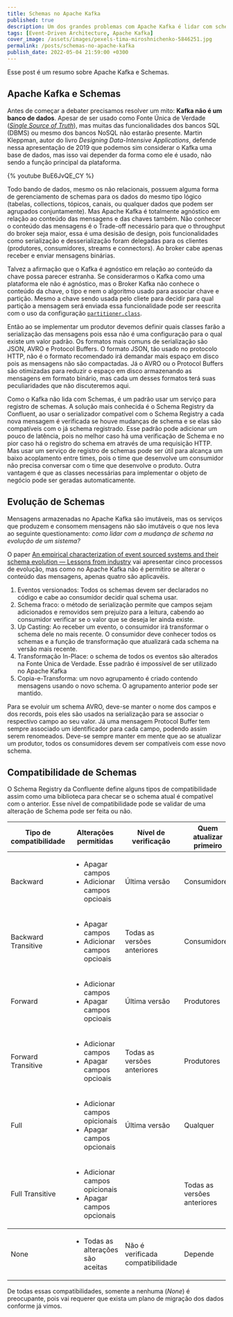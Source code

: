```yaml
---
title: Schemas no Apache Kafka
published: true
description: Um dos grandes problemas com Apache Kafka é lidar com schema das mensagens. Nesse post vou levantar alguns problemas e algumas soluções.
tags: [Event-Driven Architecture, Apache Kafka]
cover_image: /assets/images/pexels-tima-miroshnichenko-5846251.jpg
permalink: /posts/schemas-no-apache-kafka
publish_date: 2022-05-04 21:59:00 +0300
---
```


Esse post é um resumo sobre Apache Kafka e Schemas.

## Apache Kafka e Schemas

Antes de começar a debater precisamos resolver um mito: **Kafka não é um banco de dados**. Apesar de ser usado como Fonte Única de Verdade ([_Single Source of Truth_](https://en.wikipedia.org/wiki/Single_source_of_truth)), mas muitas das funcionalidades dos bancos SQL (DBMS) ou mesmo dos bancos NoSQL não estarão presente. Martin Kleppman, autor do livro _Designing Data-Intensive Applications_, defende nessa apresentação de 2019 que podemos sim considerar o Kafka uma base de dados, mas isso vai depender da forma como ele é usado, não sendo a função principal da plataforma.

{% youtube BuE6JvQE_CY %}

Todo bando de dados, mesmo os não relacionais, possuem alguma forma de gerenciamento de schemas para os dados do mesmo tipo lógico (tabelas, collections, tópicos, canais, ou qualquer dados que podem ser agrupados conjuntamente). Mas Apache Kafka é totalmente agnóstico em relação ao conteúdo das mensagens e das chaves também. Não conhecer o conteúdo das mensagens é o Trade-off necessário para que o throughput do broker seja maior, essa é uma desisão de design, pois funcionalidades como serialização e desserialização foram delegadas para os clientes (produtores, consumidores, streams e connectors). Ao broker cabe apenas receber e enviar mensagens binárias.

Talvez a afirmação que o Kafka é agnóstico em relação ao conteúdo da chave possa parecer estranha. Se considerarmos o Kafka como uma plataforma ele não é agnóstico, mas o Broker Kafka não conhece o conteúdo da chave, o tipo e nem o algoritmo usado para associar chave e partição. Mesmo a chave sendo usada pelo cliete para decidir para qual partição a mensagem será enviada essa funcionalidade pode ser reescrita com o uso da configuração [`partitioner.class`](https://kafka.apache.org/documentation/#producerconfigs_partitioner.class).

Então ao se implementar um produtor devemos definir quais classes farão a serialização das mensagens pois essa não é uma configuração para o qual existe um valor padrão. Os formatos mais comuns de serialização são JSON, AVRO e Protocol Buffers. O formato JSON, tão usado no protocolo HTTP, não é o formato recomendado irá demandar mais espaço em disco pois as mensagens não são compactadas. Já o AVRO ou o Protocol Buffers são otimizadas para reduzir o espaço em disco armazenando as mensagens em formato binário, mas cada um desses formatos terá suas peculiaridades que não discuteremos aqui.

Como o Kafka não lida com Schemas, é um padrão usar um serviço para registro de schemas. A solução mais conhecida é o Schema Registry da Confluent, ao usar o serializador compatível com o Schema Registry a cada nova mensagem é verificada se houve mudanças de schema e se elas são compatíveis com o já schema registrado. Esse padrão pode adicionar um pouco de latência, pois no melhor caso há uma verificação de Schema e no pior caso há o registro do schema em através de uma requisição HTTP. Mas usar um serviço de registro de schemas pode ser útil para alcança um baixo acoplamento entre times, pois o time que desenvolve um consumidor não precisa conversar com o time que desenvolve o produto. Outra vantagem é que as classes necessárias para implementar o objeto de negócio pode ser geradas automaticamente.

## Evolução de Schemas

Mensagens armazenadas no Apache Kafka são imutáveis, mas os serviços que produzem e consomem mensagens não são imutáveis o que nos leva ao seguinte questionamento: _como lidar com a mudança de schema na evolução de um sistema?_

O paper [An empirical characterization of event sourced systems and their schema evolution — Lessons from industry](https://www.sciencedirect.com/science/article/pii/S0164121221000674#b26) vai apresentar cinco processos de evolução, mas como no Apache Kafka não é permitiro se alterar o conteúdo das mensagens, apenas quatro são aplicavéis.

1. Eventos versionados: Todos os schemas devem ser declarados no código e cabe ao consumidor decidir qual schema usar.
2. Schema fraco: o método de serialização permite que campos sejam adicionados e removidos sem prejuízo para a leitura, cabendo ao consumidor verificar se o valor que se deseja ler ainda existe.
3. Up Casting: Ao receber um evento, o consumidor irá transformar o schema dele no mais recente. O consumidor deve conhecer todos os schemas e a função de transformação que atualizará cada schema na versão mais recente.
4. Transformação In-Place: o schema de todos os eventos são alterados na Fonte Única de Verdade. Esse padrão é impossível de ser utilizado no Apache Kafka
5. Copia-e-Transforma: um novo agrupamento é criado contendo mensagens usando o novo schema. O agrupamento anterior pode ser mantido.

Para se evoluir um schema AVRO, deve-se manter o nome dos campos e dos records, pois eles são usados na serialização para se associar o respectivo campo ao seu valor. Já uma mensagem Protocol Buffer tem sempre associado um identificador para cada campo, podendo assim serem renomeados. Deve-se sempre manter em mente que ao se atualizar um produtor, todos os consumidores devem ser compatíveis com esse novo schema.

## Compatibilidade de Schemas

O Schema Registry da Confluente define alguns tipos de compatibilidade assim como uma biblioteca para checar se o schema atual é compatível com o anterior. Esse nível de compatibilidade pode se validar de uma alteração de Schema pode ser feita ou não.

<table>
  <thead>
    <tr>
      <th>Tipo de compatibilidade</th>
      <th>Alterações permitidas</th>
      <th>Nível de verificação</th>
      <th>Quem atualizar primeiro</th>
    </tr>
  </thead>
  <tbody>
    <tr>
      <td>Backward</td>
      <td>
        <div>
            <ul>
                <li>Apagar campos</li>
                <li>Adicionar campos opcioais</li>
            </ul>
        </div>
      </td>
      <td>Última versão</td>
      <td>Consumidores</td>
    </tr>
    <tr>
      <td>Backward Transitive</td>
      <td>
        <div>
            <ul>
                <li>Apagar campos</li>
                <li>Adicionar campos opcioais</li>
            </ul>
        </div>
      </td>
      <td>Todas as versões anteriores</td>
      <td>Consumidores</td>
    </tr>
    <tr>
      <td>Forward</td>
      <td>
        <div>
            <ul>
                <li>Adicionar campos</li>
                <li>Apagar campos opcioais</li>
            </ul>
        </div>
      </td>
      <td>Última versão</td>
      <td>Produtores</td>
    </tr>
    <tr>
      <td>Forward Transitive</td>
      <td>
        <div>
            <ul>
                <li>Adicionar campos</li>
                <li>Apagar campos opcioais</li>
            </ul>
        </div>
      </td>
      <td>Todas as versões anteriores</td>
      <td>Produtores</td>
    </tr>
    <tr>
      <td>Full</td>
      <td>
        <div>
            <ul>
                <li>Adicionar campos opicionais</li>
                <li>Apagar campos opcionais</li>
            </ul>
        </div>
      </td>
      <td>Última versão</td>
      <td>Qualquer</td>
    </tr>
    <tr>
      <td>Full Transitive</td>
      <td>
        <div>
            <ul>
            <li>Adicionar campos opicionais</li>
            <li>Apagar campos opcionais</li>
            </ul>
        </div>
      <td>
      <td>Todas as versões anteriores</td>
      <td>Qualquer</td>
    </tr>
  </tbody>
  <tbody>
    <tr>
      <td>None</td>
      <td>
        <div>
          <ul>
            <li>Todas as alterações são aceitas</li>
          </ul>
        </div>
      </td>
      <td>Não é verificada compatibilidade</td>
      <td>Depende</td>
    </tr>
  </tbody>
</table>

De todas essas compatibilidades, somente a nenhuma (_None_) é preocupante, pois vai requerer que exista um plano de migração dos dados conforme já vimos.